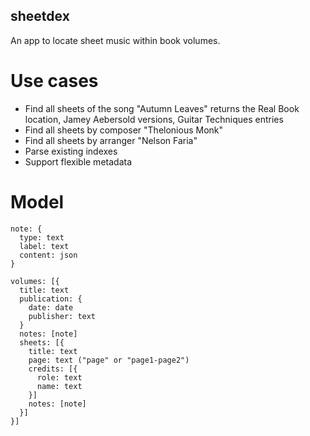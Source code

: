 sheetdex
--------

An app to locate sheet music within book volumes.

# Use cases
- Find all sheets of the song "Autumn Leaves" returns the Real Book location, Jamey Aebersold versions, Guitar Techniques entries
- Find all sheets by composer "Thelonious Monk"
- Find all sheets by arranger "Nelson Faria"
- Parse existing indexes
- Support flexible metadata

# Model

```
note: {
  type: text
  label: text
  content: json
}

volumes: [{
  title: text
  publication: {
    date: date
    publisher: text
  }
  notes: [note]
  sheets: [{
    title: text
    page: text ("page" or "page1-page2")
    credits: [{
      role: text
      name: text
    }]
    notes: [note]
  }]
}]
```
